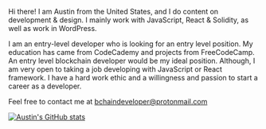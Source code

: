 Hi there!
  I am Austin from the United States, and I do content on development & design. I mainly work with JavaScript, React & Solidity, as well as work in WordPress.
  
  I am an entry-level developer who is looking for an entry level position. My education has came from CodeCademy and projects from FreeCodeCamp. An entry level blockchain developer would be my ideal position. Although, I am very open to taking a job developing with JavaScript or React framework. I have a hard work ethic and a willingness and passion to start a career as a developer.
  
  Feel free to contact me at bchaindeveloper@protonmail.com


[![Austin's GitHub stats](https://github-readme-stats.vercel.app/api?username=bchaindeveloper)](https://github.com/anuraghazra/github-readme-stats)
